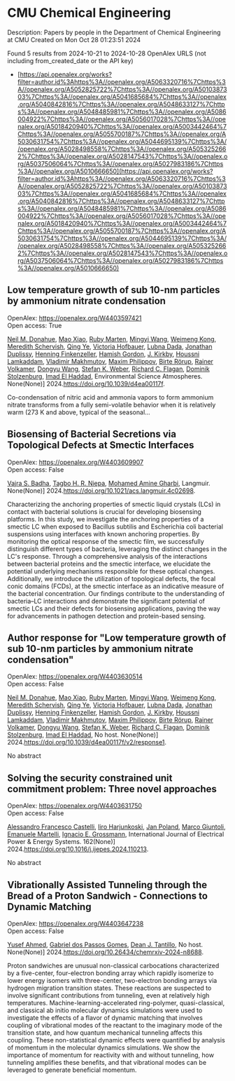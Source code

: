 # CMU Chemical Engineering
Description: Papers by people in the Department of Chemical Engineering at CMU
Created on Mon Oct 28 01:23:51 2024

Found 5 results from 2024-10-21 to 2024-10-28
OpenAlex URLS (not including from_created_date or the API key)
- [https://api.openalex.org/works?filter=author.id%3Ahttps%3A//openalex.org/A5063320716%7Chttps%3A//openalex.org/A5052825722%7Chttps%3A//openalex.org/A5010387303%7Chttps%3A//openalex.org/A5041685684%7Chttps%3A//openalex.org/A5040842816%7Chttps%3A//openalex.org/A5048633127%7Chttps%3A//openalex.org/A5048485981%7Chttps%3A//openalex.org/A5086004922%7Chttps%3A//openalex.org/A5056017028%7Chttps%3A//openalex.org/A5018420940%7Chttps%3A//openalex.org/A5003442464%7Chttps%3A//openalex.org/A5055700187%7Chttps%3A//openalex.org/A5030631754%7Chttps%3A//openalex.org/A5044695139%7Chttps%3A//openalex.org/A5028498558%7Chttps%3A//openalex.org/A5053252662%7Chttps%3A//openalex.org/A5028147543%7Chttps%3A//openalex.org/A5037506064%7Chttps%3A//openalex.org/A5027983186%7Chttps%3A//openalex.org/A5010666650](https://api.openalex.org/works?filter=author.id%3Ahttps%3A//openalex.org/A5063320716%7Chttps%3A//openalex.org/A5052825722%7Chttps%3A//openalex.org/A5010387303%7Chttps%3A//openalex.org/A5041685684%7Chttps%3A//openalex.org/A5040842816%7Chttps%3A//openalex.org/A5048633127%7Chttps%3A//openalex.org/A5048485981%7Chttps%3A//openalex.org/A5086004922%7Chttps%3A//openalex.org/A5056017028%7Chttps%3A//openalex.org/A5018420940%7Chttps%3A//openalex.org/A5003442464%7Chttps%3A//openalex.org/A5055700187%7Chttps%3A//openalex.org/A5030631754%7Chttps%3A//openalex.org/A5044695139%7Chttps%3A//openalex.org/A5028498558%7Chttps%3A//openalex.org/A5053252662%7Chttps%3A//openalex.org/A5028147543%7Chttps%3A//openalex.org/A5037506064%7Chttps%3A//openalex.org/A5027983186%7Chttps%3A//openalex.org/A5010666650)

## Low temperature growth of sub 10-nm particles by ammonium nitrate condensation   

OpenAlex: https://openalex.org/W4403597421    
Open access: True
    
[Neil M. Donahue](https://openalex.org/A5041685684), [Mao Xiao](https://openalex.org/A5101986613), [Ruby Marten](https://openalex.org/A5076543442), [Mingyi Wang](https://openalex.org/A5100768996), [Weimeng Kong](https://openalex.org/A5046351966), [Meredith Schervish](https://openalex.org/A5038957567), [Qing Ye](https://openalex.org/A5100347580), [Victoria Hofbauer](https://openalex.org/A5012274245), [Lubna Dada](https://openalex.org/A5049539173), [Jonathan Duplissy](https://openalex.org/A5088633919), [Henning Finkenzeller](https://openalex.org/A5081639490), [Hamish Gordon](https://openalex.org/A5086004922), [J. Kirkby](https://openalex.org/A5009274507), [Houssni Lamkaddam](https://openalex.org/A5014138176), [Vladimir Makhmutov](https://openalex.org/A5036074857), [Maxim Philippov](https://openalex.org/A5090585494), [Birte Rörup](https://openalex.org/A5022780485), [Rainer Volkamer](https://openalex.org/A5018521569), [Dongyu Wang](https://openalex.org/A5100764279), [Stefan K. Weber](https://openalex.org/A5041814082), [Richard C. Flagan](https://openalex.org/A5012711441), [Dominik Stolzenburg](https://openalex.org/A5063223340), [Imad El Haddad](https://openalex.org/A5080319960), Environmental Science Atmospheres. None(None)] 2024.https://doi.org/10.1039/d4ea00117f.
    
Co-condensation of nitric acid and ammonia vapors to form ammonium nitrate transforms from a fully semi-volatile behavior when it is relatively warm (273 K and above, typical of the seasonal...    

    

## Biosensing of Bacterial Secretions via Topological Defects at Smectic Interfaces   

OpenAlex: https://openalex.org/W4403609907    
Open access: False
    
[Vajra S. Badha](https://openalex.org/A5071739884), [Tagbo H. R. Niepa](https://openalex.org/A5044695139), [Mohamed Amine Gharbi](https://openalex.org/A5020118413), Langmuir. None(None)] 2024.https://doi.org/10.1021/acs.langmuir.4c02698.
    
Characterizing the anchoring properties of smectic liquid crystals (LCs) in contact with bacterial solutions is crucial for developing biosensing platforms. In this study, we investigate the anchoring properties of a smectic LC when exposed to Bacillus subtilis and Escherichia coli bacterial suspensions using interfaces with known anchoring properties. By monitoring the optical response of the smectic film, we successfully distinguish different types of bacteria, leveraging the distinct changes in the LC's response. Through a comprehensive analysis of the interactions between bacterial proteins and the smectic interface, we elucidate the potential underlying mechanisms responsible for these optical changes. Additionally, we introduce the utilization of topological defects, the focal conic domains (FCDs), at the smectic interface as an indicative measure of the bacterial concentration. Our findings contribute to the understanding of bacteria–LC interactions and demonstrate the significant potential of smectic LCs and their defects for biosensing applications, paving the way for advancements in pathogen detection and protein-based sensing.    

    

## Author response for "Low temperature growth of sub 10-nm particles by ammonium nitrate condensation"   

OpenAlex: https://openalex.org/W4403630514    
Open access: False
    
[Neil M. Donahue](https://openalex.org/A5041685684), [Mao Xiao](https://openalex.org/A5101986613), [Ruby Marten](https://openalex.org/A5076543442), [Mingyi Wang](https://openalex.org/A5100768996), [Weimeng Kong](https://openalex.org/A5046351966), [Meredith Schervish](https://openalex.org/A5038957567), [Qing Ye](https://openalex.org/A5100347580), [Victoria Hofbauer](https://openalex.org/A5012274245), [Lubna Dada](https://openalex.org/A5049539173), [Jonathan Duplissy](https://openalex.org/A5088633919), [Henning Finkenzeller](https://openalex.org/A5081639490), [Hamish Gordon](https://openalex.org/A5086004922), [J. Kirkby](https://openalex.org/A5009274507), [Houssni Lamkaddam](https://openalex.org/A5014138176), [Vladimir Makhmutov](https://openalex.org/A5036074857), [Maxim Philippov](https://openalex.org/A5090585494), [Birte Rörup](https://openalex.org/A5022780485), [Rainer Volkamer](https://openalex.org/A5018521569), [Dongyu Wang](https://openalex.org/A5100764279), [Stefan K. Weber](https://openalex.org/A5041814082), [Richard C. Flagan](https://openalex.org/A5012711441), [Dominik Stolzenburg](https://openalex.org/A5063223340), [Imad El Haddad](https://openalex.org/A5080319960), No host. None(None)] 2024.https://doi.org/10.1039/d4ea00117f/v2/response1.
    
No abstract    

    

## Solving the security constrained unit commitment problem: Three novel approaches   

OpenAlex: https://openalex.org/W4403631750    
Open access: False
    
[Alessandro Francesco Castelli](https://openalex.org/A5026062813), [Iiro Harjunkoski](https://openalex.org/A5034091365), [Jan Poland](https://openalex.org/A5086584072), [Marco Giuntoli](https://openalex.org/A5042826601), [Emanuele Martelli](https://openalex.org/A5020653800), [Ignacio E. Grossmann](https://openalex.org/A5056017028), International Journal of Electrical Power & Energy Systems. 162(None)] 2024.https://doi.org/10.1016/j.ijepes.2024.110213.
    
No abstract    

    

## Vibrationally Assisted Tunneling through the Bread of a Proton Sandwich - Connections to Dynamic Matching   

OpenAlex: https://openalex.org/W4403647238    
Open access: False
    
[Yusef Ahmed](https://openalex.org/A5004687477), [Gabriel dos Passos Gomes](https://openalex.org/A5048633127), [Dean J. Tantillo](https://openalex.org/A5079094106), No host. None(None)] 2024.https://doi.org/10.26434/chemrxiv-2024-n8688.
    
Proton sandwiches are unusual non-classical carbocations characterized by a five-center, four-electron bonding array which rapidly isomerize to lower energy isomers with three-center, two-electron bonding arrays via hydrogen migration transition states. These reactions are suspected to involve significant contributions from tunneling, even at relatively high temperatures. Machine-learning-accelerated ring-polymer, quasi-classical, and classical ab initio molecular dynamics simulations were used to investigate the effects of a flavor of dynamic matching that involves coupling of vibrational modes of the reactant to the imaginary mode of the transition state, and how quantum mechanical tunneling affects this coupling. These non-statistical dynamic effects were quantified by analysis of momentum in the molecular dynamics simulations. We show the importance of momentum for reactivity with and without tunneling, how tunneling amplifies these benefits, and that vibrational modes can be leveraged to generate beneficial momentum.    

    
